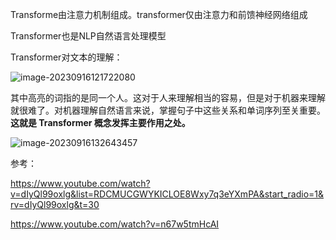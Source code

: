 

Transforme由注意力机制组成。transformer仅由注意力和前馈神经网络组成

Transformer也是NLP自然语言处理模型



Transformer对文本的理解：

![image-20230916121722080](https://2290653824-github-io.oss-cn-hangzhou.aliyuncs.com/image-20230916121722080-20230916121725065.png)

其中高亮的词指的是同一个人。这对于人来理解相当的容易，但是对于机器来理解就很难了。对机器理解自然语言来说，掌握句子中这些关系和单词序列至关重要。**这就是 Transformer 概念发挥主要作用之处。**





![image-20230916132643457](https://2290653824-github-io.oss-cn-hangzhou.aliyuncs.com/image-20230916132643457.png)





















参考：

https://www.youtube.com/watch?v=dIyQl99oxlg&list=RDCMUCGWYKICLOE8Wxy7q3eYXmPA&start_radio=1&rv=dIyQl99oxlg&t=30

https://www.youtube.com/watch?v=n67w5tmHcAI